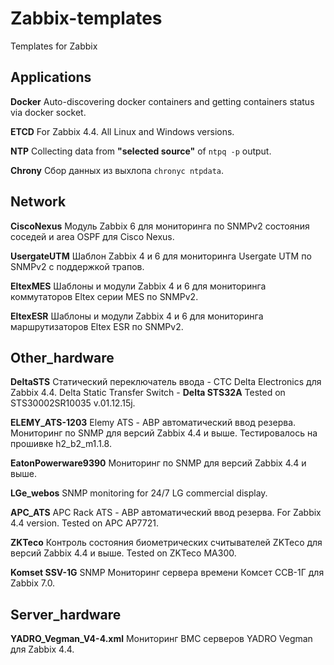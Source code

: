 # Zabbix-templates
Templates for Zabbix

## Applications
**Docker**
Auto-discovering docker containers and getting containers status via docker socket.

**ETCD**
For Zabbix 4.4. All Linux and Windows versions.

**NTP**
Collecting data from **"selected source"** of `ntpq -p` output.

**Chrony**
Сбор данных из выхлопа `chronyc ntpdata`.


## Network
**CiscoNexus** Модуль Zabbix 6 для мониторинга по SNMPv2 состояния соседей и area OSPF для Cisco Nexus.

**UsergateUTM** Шаблон Zabbix 4 и 6 для мониторинга Usergate UTM по SNMPv2 с поддержкой трапов.

**EltexMES** Шаблоны и модули Zabbix 4 и 6 для мониторинга коммутаторов Eltex серии MES по SNMPv2.

**EltexESR** Шаблоны и модули Zabbix 4 и 6 для мониторинга маршрутизаторов Eltex ESR  по SNMPv2.


## Other_hardware
**DeltaSTS** Статический переключатель ввода - СТС Delta Electronics для Zabbix 4.4. Delta Static Transfer Switch - **Delta STS32A** Tested on STS30002SR10035 v.01.12.15j.

**ELEMY_ATS-1203** Elemy ATS - АВР автоматический ввод резерва. Мониторинг по SNMP для версий Zabbix 4.4 и выше. Тестировалось на прошивке h2_b2_m1.1.8.

**EatonPowerware9390** Мониторинг по SNMP для версий Zabbix 4.4 и выше.

**LGe_webos** SNMP monitoring for 24/7 LG commercial display.

**APC_ATS** APC Rack ATS - АВР автоматический ввод резерва. For Zabbix 4.4 version. Tested on APC AP7721.

**ZKTeco** Контроль состояния биометрических считывателей ZKTeco для версий Zabbix 4.4 и выше. Tested on ZKTeco MA300.

**Komset SSV-1G** SNMP Мониторинг сервера времени Комсет ССВ-1Г для Zabbix 7.0.


## Server_hardware
**YADRO_Vegman_V4-4.xml** Мониторинг BMC серверов YADRO Vegman для Zabbix 4.4.




